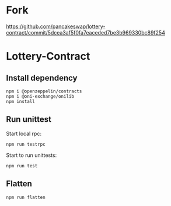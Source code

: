 # Fork
https://github.com/pancakeswap/lottery-contract/commit/5dcea3af5f0fa7eaceded7be3b969330bc89f254
# Lottery-Contract

## Install dependency

```shell script
npm i @openzeppelin/contracts
npm i @oni-exchange/onilib
npm install
```

## Run unittest

Start local rpc:
```shell script
npm run testrpc
```

Start to run unittests:
```shell script
npm run test
```

## Flatten

```shell script
npm run flatten
```